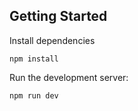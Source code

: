 ## Getting Started

Install dependencies

```
npm install
```

Run the development server:

```bash
npm run dev
```